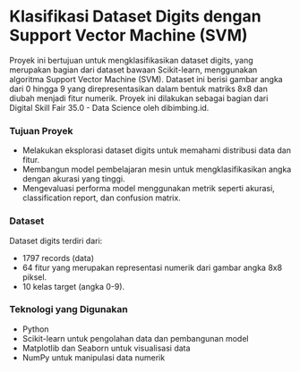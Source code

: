 # Klasifikasi Dataset Digits dengan Support Vector Machine (SVM)

Proyek ini bertujuan untuk mengklasifikasikan dataset digits, yang merupakan bagian dari dataset bawaan Scikit-learn, menggunakan algoritma Support Vector Machine (SVM). Dataset ini berisi gambar angka dari 0 hingga 9 yang direpresentasikan dalam bentuk matriks 8x8 dan diubah menjadi fitur numerik. Proyek ini dilakukan sebagai bagian dari Digital Skill Fair 35.0 - Data Science oleh dibimbing.id.

### Tujuan Proyek

- Melakukan eksplorasi dataset digits untuk memahami distribusi data dan fitur.
- Membangun model pembelajaran mesin untuk mengklasifikasikan angka dengan akurasi yang tinggi.
- Mengevaluasi performa model menggunakan metrik seperti akurasi, classification report, dan confusion matrix.

### Dataset

Dataset digits terdiri dari:

- 1797 records (data)
- 64 fitur yang merupakan representasi numerik dari gambar angka 8x8 piksel.
- 10 kelas target (angka 0-9).

### Teknologi yang Digunakan

- Python
- Scikit-learn untuk pengolahan data dan pembangunan model
- Matplotlib dan Seaborn untuk visualisasi data
- NumPy untuk manipulasi data numerik
